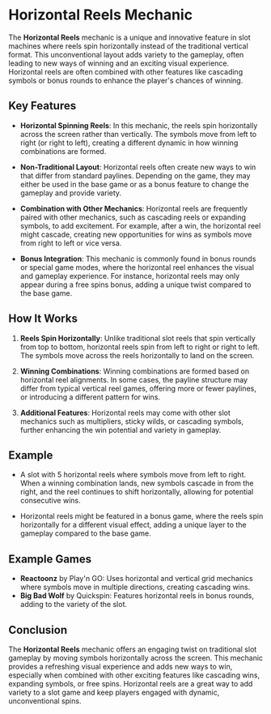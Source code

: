 # Horizontal Reels Mechanic

The **Horizontal Reels** mechanic is a unique and innovative feature in slot machines where reels spin horizontally instead of the traditional vertical format. This unconventional layout adds variety to the gameplay, often leading to new ways of winning and an exciting visual experience. Horizontal reels are often combined with other features like cascading symbols or bonus rounds to enhance the player's chances of winning.

## Key Features

- **Horizontal Spinning Reels**: In this mechanic, the reels spin horizontally across the screen rather than vertically. The symbols move from left to right (or right to left), creating a different dynamic in how winning combinations are formed.

- **Non-Traditional Layout**: Horizontal reels often create new ways to win that differ from standard paylines. Depending on the game, they may either be used in the base game or as a bonus feature to change the gameplay and provide variety.

- **Combination with Other Mechanics**: Horizontal reels are frequently paired with other mechanics, such as cascading reels or expanding symbols, to add excitement. For example, after a win, the horizontal reel might cascade, creating new opportunities for wins as symbols move from right to left or vice versa.

- **Bonus Integration**: This mechanic is commonly found in bonus rounds or special game modes, where the horizontal reel enhances the visual and gameplay experience. For instance, horizontal reels may only appear during a free spins bonus, adding a unique twist compared to the base game.

## How It Works

1. **Reels Spin Horizontally**: Unlike traditional slot reels that spin vertically from top to bottom, horizontal reels spin from left to right or right to left. The symbols move across the reels horizontally to land on the screen.

2. **Winning Combinations**: Winning combinations are formed based on horizontal reel alignments. In some cases, the payline structure may differ from typical vertical reel games, offering more or fewer paylines, or introducing a different pattern for wins.

3. **Additional Features**: Horizontal reels may come with other slot mechanics such as multipliers, sticky wilds, or cascading symbols, further enhancing the win potential and variety in gameplay.

## Example

- A slot with 5 horizontal reels where symbols move from left to right. When a winning combination lands, new symbols cascade in from the right, and the reel continues to shift horizontally, allowing for potential consecutive wins.

- Horizontal reels might be featured in a bonus game, where the reels spin horizontally for a different visual effect, adding a unique layer to the gameplay compared to the base game.

## Example Games

- **Reactoonz** by Play'n GO: Uses horizontal and vertical grid mechanics where symbols move in multiple directions, creating cascading wins.
- **Big Bad Wolf** by Quickspin: Features horizontal reels in bonus rounds, adding to the variety of the slot.

## Conclusion

The **Horizontal Reels** mechanic offers an engaging twist on traditional slot gameplay by moving symbols horizontally across the screen. This mechanic provides a refreshing visual experience and adds new ways to win, especially when combined with other exciting features like cascading wins, expanding symbols, or free spins. Horizontal reels are a great way to add variety to a slot game and keep players engaged with dynamic, unconventional spins.
